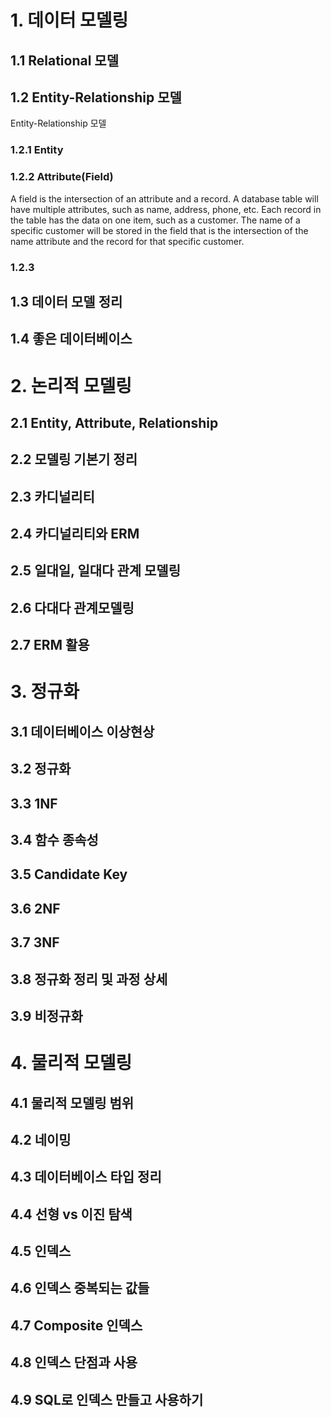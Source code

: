 # 1. 데이터 모델링

## 1.1 Relational 모델

## 1.2 Entity-Relationship 모델
Entity-Relationship 모델

### 1.2.1 Entity

### 1.2.2 Attribute(Field)

A field is the intersection of an attribute and a record.
A database table will have multiple attributes, such as name, address, phone, etc.
Each record in the table has the data on one item, such as a customer.
The name of a specific customer will be stored in the field that is the intersection of the name attribute and the record for that specific customer.


### 1.2.3 

## 1.3 데이터 모델 정리

## 1.4 좋은 데이터베이스

# 2. 논리적 모델링

## 2.1 Entity, Attribute, Relationship

## 2.2 모델링 기본기 정리

## 2.3 카디널리티

## 2.4 카디널리티와 ERM

## 2.5 일대일, 일대다 관계 모델링

## 2.6 다대다 관계모델링

## 2.7 ERM 활용

# 3. 정규화

## 3.1 데이터베이스 이상현상

## 3.2 정규화

## 3.3 1NF 

## 3.4 함수 종속성

## 3.5 Candidate Key

## 3.6 2NF

## 3.7 3NF

## 3.8 정규화 정리 및 과정 상세

## 3.9 비정규화

# 4. 물리적 모델링

## 4.1 물리적 모델링 범위

## 4.2 네이밍

## 4.3 데이터베이스 타입 정리

## 4.4 선형 vs 이진 탐색

## 4.5 인덱스

## 4.6 인덱스 중복되는 값들

## 4.7 Composite 인덱스

## 4.8 인덱스 단점과 사용

## 4.9 SQL로 인덱스 만들고 사용하기


